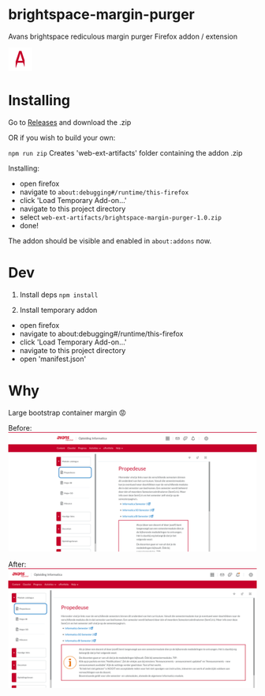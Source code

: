 # brightspace-margin-purger

Avans brightspace rediculous margin purger Firefox addon / extension

![Avans Brightspace Margin Purger Icon](./icons/bmp-48.png "Avans Brightspace Margin Purger")

# Installing

Go to [Releases](https://github.com/JRaams/brightspace-margin-purger/releases) and download the .zip

OR if you wish to build your own:

`npm run zip`
Creates 'web-ext-artifacts' folder containing the addon .zip

Installing:

- open firefox
- navigate to `about:debugging#/runtime/this-firefox`
- click 'Load Temporary Add-on...'
- navigate to this project directory
- select `web-ext-artifacts/brightspace-margin-purger-1.0.zip`
- done!

The addon should be visible and enabled in `about:addons` now.

# Dev

1. Install deps
   `npm install`

2. Install temporary addon

- open firefox
- navigate to about:debugging#/runtime/this-firefox
- click 'Load Temporary Add-on...'
- navigate to this project directory
- open 'manifest.json'

# Why

Large bootstrap container margin :rage:

Before:
![Before picture](./assets/before.png)

After:
![After picture](./assets/after.png)
